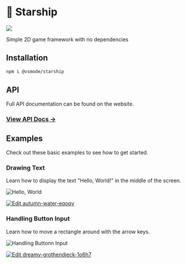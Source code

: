 # 🚀 Starship

<img src="https://raster.shields.io/npm/v/@vsmode/starship?style=for-the-badge" />

Simple 2D game framework with no dependencies

## Installation

```bash
npm i @vsmode/starship
```

## API

Full API documentation can be found on the website.

### [View API Docs &rarr;](https://vsmode.github.io/starship/)

## Examples

Check out these basic examples to see how to get started.

### Drawing Text

Learn how to display the text "Hello, World!" in the middle of the screen.

![Hello, World](https://screenshots.codesandbox.io/eqoqv.png)

[![Edit autumn-water-eqoqv](https://codesandbox.io/static/img/play-codesandbox.svg)](https://codesandbox.io/s/autumn-water-eqoqv?fontsize=14&hidenavigation=1&theme=dark)

### Handling Button Input

Learn how to move a rectangle around with the arrow keys.

![Handling Buttonn Input](https://screenshots.codesandbox.io/1o6h7.png)

[![Edit dreamy-grothendieck-1o6h7](https://codesandbox.io/static/img/play-codesandbox.svg)](https://codesandbox.io/s/dreamy-grothendieck-1o6h7?fontsize=14&hidenavigation=1&theme=dark)